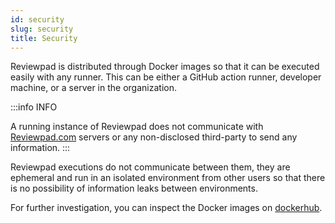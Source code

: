 ```yaml
---
id: security
slug: security
title: Security
---
```


Reviewpad is distributed through Docker images so that it can be executed easily with any runner. This can be either a GitHub action runner, developer machine, or a server in the organization.

:::info INFO

A running instance of Reviewpad does not communicate with [Reviewpad.com](http://reviewpad.com/) servers or any non-disclosed third-party to send any information.
:::

Reviewpad executions do not communicate between them, they are ephemeral and run in an isolated environment from other users so that there is no possibility of information leaks between environments.

For further investigation, you can inspect the Docker images on [dockerhub](https://hub.docker.com/repository/docker/reviewpad/action).

